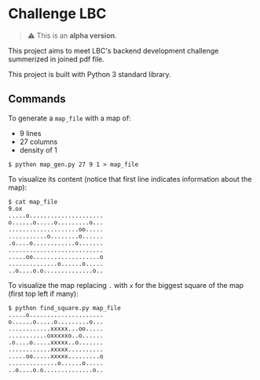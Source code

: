 # Challenge LBC

> :warning: This is an **alpha version**.

This project aims to meet LBC's backend development challenge summerized in joined pdf file.

This project is built with Python 3 standard library.

## Commands


To generate a `map_file` with a map of:
* 9 lines
* 27 columns
* density of 1

```
$ python map_gen.py 27 9 1 > map_file
```

To visualize its content (notice that first line indicates information about the map):

```
$ cat map_file
9.ox
.....o.....................
o......o.....o.........o...
....................oo.....
...........o........o......
.o....o............o.......
...........................
.....oo...................o
..............o......o.....
..o....o.o..............o..
```

To visualize the map replacing `.` with `x` for the biggest square of the map (first top left if many):

```
$ python find_square.py map_file
.....o.....................
o......o.....o.........o...
............xxxxx...oo.....
...........oxxxxxo..o......
.o....o.....xxxxx..o.......
............xxxxx..........
.....oo.....xxxxx.........o
..............o......o.....
..o....o.o..............o..
```
